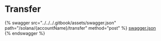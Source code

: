 # Transfer

{% swagger src="../../../.gitbook/assets/swagger.json" path="/solana/{accountName}/transfer" method="post" %}
[swagger.json](../../../.gitbook/assets/swagger.json)
{% endswagger %}
